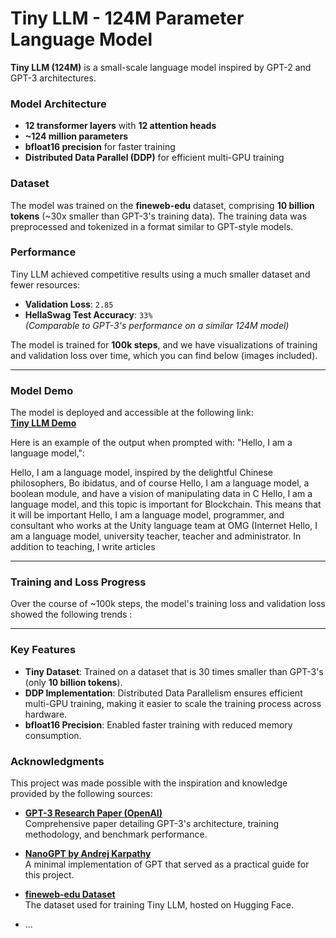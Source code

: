 # Tiny LLM - 124M Parameter Language Model

**Tiny LLM (124M)** is a small-scale language model inspired by GPT-2 and GPT-3 architectures. 

### Model Architecture
- **12 transformer layers** with **12 attention heads**
- **~124 million parameters**
- **bfloat16 precision** for faster training
- **Distributed Data Parallel (DDP)** for efficient multi-GPU training

### Dataset

The model was trained on the **fineweb-edu** dataset, comprising **10 billion tokens** (~30x smaller than GPT-3's training data). The training data was preprocessed and tokenized in a format similar to GPT-style models.

### Performance
Tiny LLM achieved competitive results using a much smaller dataset and fewer resources:

- **Validation Loss**: `2.85`
- **HellaSwag Test Accuracy**: `33%`  
  *(Comparable to GPT-3's performance on a similar 124M model)*

The model is trained for **100k steps**, and we have visualizations of training and validation loss over time, which you can find below (images included).

---

### Model Demo

The model is deployed and accessible at the following link:  
**[Tiny LLM Demo](https://lm.vviky.com)**

Here is an example of the output when prompted with: "Hello, I am a language model,":

Hello, I am a language model, inspired by the delightful Chinese philosophers, Bo ibidatus, and of course
Hello, I am a language model, a boolean module, and have a vision of manipulating data in C
Hello, I am a language model, and this topic is important for Blockchain. This means that it will be important
Hello, I am a language model, programmer, and consultant who works at the Unity language team at OMG (Internet
Hello, I am a language model, university teacher, teacher and administrator. In addition to teaching, I write articles


---

### Training and Loss Progress

Over the course of ~100k steps, the model's training loss and validation loss showed the following trends :

---

### Key Features

- **Tiny Dataset**: Trained on a dataset that is 30 times smaller than GPT-3's (only **10 billion tokens**).
- **DDP Implementation**: Distributed Data Parallelism ensures efficient multi-GPU training, making it easier to scale the training process across hardware.
- **bfloat16 Precision**: Enabled faster training with reduced memory consumption.

### Acknowledgments

This project was made possible with the inspiration and knowledge provided by the following sources:

- **[GPT-3 Research Paper (OpenAI)](https://arxiv.org/abs/2005.14165)**  
Comprehensive paper detailing GPT-3's architecture, training methodology, and benchmark performance.

- **[NanoGPT by Andrej Karpathy](https://github.com/karpathy/nanoGPT)**  
A minimal implementation of GPT that served as a practical guide for this project.

- **[fineweb-edu Dataset](https://huggingface.co/datasets/HuggingFaceFW/fineweb-edu)**  
  The dataset used for training Tiny LLM, hosted on Hugging Face.

- ...
